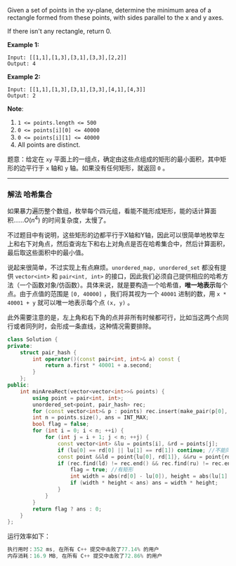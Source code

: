 <p>Given a set of points in the xy-plane, determine the minimum area of a rectangle formed from these points, with sides parallel to the x and y axes.</p>

<p>If there isn't any rectangle, return 0.</p>

 

 
<p><strong>Example 1:</strong></p>

```clike
Input: [[1,1],[1,3],[3,1],[3,3],[2,2]]
Output: 4
```
<p><strong>Example 2:</strong></p>

```clike
Input: [[1,1],[1,3],[3,1],[3,3],[4,1],[4,3]]
Output: 2
```

<p><strong>Note</strong>:</p>
<ol>
	<li><code>1 &lt;= points.length &lt;= 500</code></li>
	<li><code>0 &lt;=&nbsp;points[i][0] &lt;=&nbsp;40000</code></li>
	<li><code>0 &lt;=&nbsp;points[i][1] &lt;=&nbsp;40000</code></li>
	<li>All points are distinct.</li>
</ol>
</div>
</div>

题意：给定在 `xy` 平面上的一组点，确定由这些点组成的矩形的最小面积，其中矩形的边平行于 `x` 轴和 `y` 轴。如果没有任何矩形，就返回 `0` 。

---
### 解法 哈希集合
如果暴力遍历整个数组，枚举每个四元组，看能不能形成矩形，能的话计算面积……$O(n^4)$ 的时间复杂度，太慢了。

不过题目中有说明，这些矩形的边都平行于X轴和Y轴，因此可以很简单地枚举左上和右下对角点，然后查询左下和右上对角点是否在哈希集合中，然后计算面积，最后取这些面积中的最小值。

说起来很简单，不过实现上有点麻烦。`unordered_map, unordered_set` 都没有提供 `vector<int>` 和 `pair<int, int>` 的接口，因此我们必须自己提供相应的哈希方法（一个函数对象/仿函数）。具体来说，就是要构造一个哈希值，**唯一地表示**每个点。由于点值的范围是 `[0, 40000]` ，我们将其视为一个 `40001` 进制的数，用 `x * 40001 + y` 就可以唯一地表示每个点 `(x, y)` 。

此外需要注意的是，左上角和右下角的点并非所有时候都可行，比如当这两个点同行或者同列时，会形成一条直线，这种情况需要排除。
```cpp
class Solution {
private:
    struct pair_hash {
        int operator()(const pair<int, int>& a) const {
            return a.first * 40001 + a.second;
        }
    }; 
public:
    int minAreaRect(vector<vector<int>>& points) {
        using point = pair<int, int>;
        unordered_set<point, pair_hash> rec;
        for (const vector<int>& p : points) rec.insert(make_pair(p[0], p[1]));
        int n = points.size(), ans = INT_MAX;
        bool flag = false;
        for (int i = 0; i < n; ++i) {
            for (int j = i + 1; j < n; ++j) {
                const vector<int> &lu = points[i], &rd = points[j];
                if (lu[0] == rd[0] || lu[1] == rd[1]) continue; //不能同行同列
                const point &&ld = point{lu[0], rd[1]}, &&ru = point{rd[0], lu[1]};
                if (rec.find(ld) != rec.end() && rec.find(ru) != rec.end()) {
                    flag = true; //有矩形
                    int width = abs(rd[0] - lu[0]), height = abs(lu[1] - rd[1]);
                    if (width * height < ans) ans = width * height;
                }
            }
        }
        return flag ? ans : 0;
    }
};
```
运行效率如下：
```cpp
执行用时：352 ms, 在所有 C++ 提交中击败了77.14% 的用户
内存消耗：16.9 MB, 在所有 C++ 提交中击败了72.86% 的用户
```
